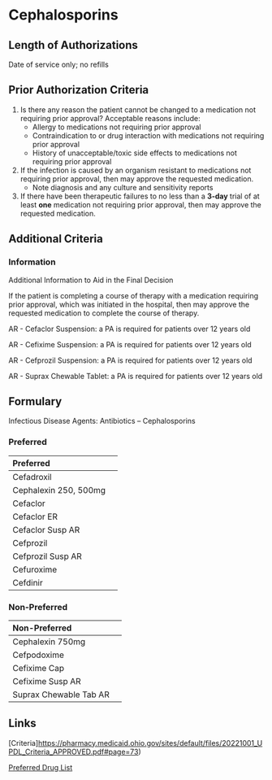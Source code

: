 # Cephalosporins

## Length of Authorizations

Date of service only; no refills

## Prior Authorization Criteria

1.  Is there any reason the patient cannot be changed to a medication not requiring prior approval? Acceptable reasons include:
    -   Allergy to medications not requiring prior approval
    -   Contraindication to or drug interaction with medications not requiring prior approval
    -   History of unacceptable/toxic side effects to medications not requiring prior approval
2.  If the infection is caused by an organism resistant to medications not requiring prior approval, then may approve the requested medication.
    -   Note diagnosis and any culture and sensitivity reports
3.  If there have been therapeutic failures to no less than a **3-day** trial of at least **one** medication not requiring prior approval, then may approve the requested medication.

## Additional Criteria

### Information

Additional Information to Aid in the Final Decision

If the patient is completing a course of therapy with a medication requiring prior approval, which was initiated in the hospital, then may approve the requested medication to complete the course of therapy.

AR - Cefaclor Suspension: a PA is required for patients over 12 years old

AR - Cefixime Suspension: a PA is required for patients over 12 years old

AR - Cefprozil Suspension: a PA is required for patients over 12 years old

AR - Suprax Chewable Tablet: a PA is required for patients over 12 years old

## Formulary

Infectious Disease Agents: Antibiotics – Cephalosporins

### Preferred

| Preferred             |      |
| :-------------------- | ---: |
| Cefadroxil            |      |
| Cephalexin 250, 500mg |      |
| Cefaclor              |      |
| Cefaclor ER           |      |
| Cefaclor Susp AR      |      |
| Cefprozil             |      |
| Cefprozil Susp AR     |      |
| Cefuroxime            |      |
| Cefdinir              |      |

### Non-Preferred

| Non-Preferred          |      |
| :--------------------- | ---: |
| Cephalexin 750mg       |      |
| Cefpodoxime            |      |
| Cefixime Cap           |      |
| Cefixime Susp AR       |      |
| Suprax Chewable Tab AR |      |

## Links

[Criteria]https://pharmacy.medicaid.ohio.gov/sites/default/files/20221001_UPDL_Criteria_APPROVED.pdf#page=73)

[Preferred Drug List](https://pharmacy.medicaid.ohio.gov/sites/default/files/20221001_UPDL_APPROVED_.pdf#page=25)
